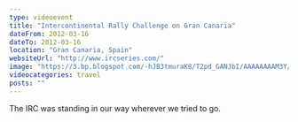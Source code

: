 ```yaml
---
type: videoevent
title: "Intercontinental Rally Challenge on Gran Canaria"
dateFrom: 2012-03-16
dateTo: 2012-03-16
location: "Gran Canaria, Spain"
websiteUrl: "http://www.ircseries.com/"
image: "https://3.bp.blogspot.com/-hJB3tmuraK8/T2pd_GANJbI/AAAAAAAAM3Y/ZAHOOtqAdlE/s1600/dsc00343.picasaweb.jpg"
videocategories: travel
posts: ""
---
```


The IRC was standing in our way wherever we tried to go. 
